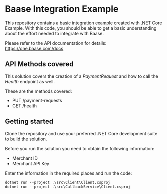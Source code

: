 # Baase Integration Example
This repository contains a basic integration example created with .NET Core Example. With this code, you should be able to get a basic understanding about the effort needed to integrate with Baase.

Please refer to the API documentation for details: https://one.baase.com/docs

## API Methods covered
This solution covers the creation of a *PaymentRequest* and how to call the *Health* endpoint as well.

These are the methods covered: 
- PUT /payment-requests
- GET /health

## Getting started
Clone the repository and use your preferred .NET Core development suite to build the solution.

Before you run the solution you need to obtain the following information: 
- Merchant ID
- Merchant API Key

Enter the information in the required places and run the code:

```
dotnet run --project .\src\Client\Client.csproj
dotnet run --project .\src\CallbackService\Client.csproj

